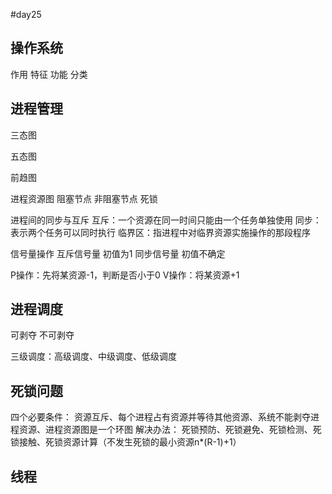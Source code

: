 #day25

## 操作系统

作用
特征
功能
分类

## 进程管理

三态图

五态图

前趋图

进程资源图
  阻塞节点
  非阻塞节点
  死锁

进程间的同步与互斥
  互斥：一个资源在同一时间只能由一个任务单独使用
  同步：表示两个任务可以同时执行
  临界区：指进程中对临界资源实施操作的那段程序

信号量操作
  互斥信号量  初值为1
  同步信号量  初值不确定

  P操作：先将某资源-1，判断是否小于0
  V操作：将某资源+1

## 进程调度
  可剥夺
  不可剥夺

  三级调度：高级调度、中级调度、低级调度

## 死锁问题
  四个必要条件： 资源互斥、每个进程占有资源并等待其他资源、系统不能剥夺进程资源、进程资源图是一个环图
  解决办法： 死锁预防、死锁避免、死锁检测、死锁接触、死锁资源计算（不发生死锁的最小资源n*(R-1)+1）

## 线程